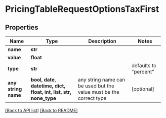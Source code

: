 # PricingTableRequestOptionsTaxFirst


## Properties
Name | Type | Description | Notes
------------ | ------------- | ------------- | -------------
**name** | **str** |  | 
**value** | **float** |  | 
**type** | **str** |  | defaults to "percent"
**any string name** | **bool, date, datetime, dict, float, int, list, str, none_type** | any string name can be used but the value must be the correct type | [optional]

[[Back to API list]](../README.md#documentation-for-api-endpoints) [[Back to README]](../README.md)


